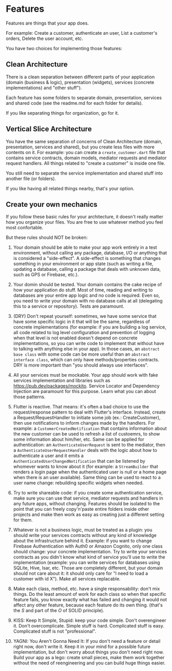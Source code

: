 # Features

Features are things that your app does.

For example: Create a customer, authenticate an user, List a customer's orders, Delete the user account, etc.

You have two choices for implementing those features:

## Clean Architecture

There is a clean separation between different parts of your application (domain (business & logic), presentation (widgets), services (concrete implementations) and "other stuff").

Each feature has some folders to separate domain, presentation, services and shared code (see the readme.md for each folder for details).

If you like separating things for organization, go for it.

## Vertical Slice Architecture

You have the same separation of concerns of Clean Architecture (domain, presentation, services and shared), but you create less files with more contents on it. For example: you can create a `create_customer.dart` file that contains service contracts, domain models, mediator requests and mediator request handlers. All things related to "create a customer" is inside one file.

You still need to separate the service implementation and shared stuff into another file (or folders).

If you like having all related things nearby, that's your option.

## Create your own mechanics

If you follow these basic rules for your architecture, it doesn't really matter how you organize your files. You are free to use whatever method you feel most confortable.

But these rules should NOT be broken:

1) Your domain should be able to make your app work entirely in a test environment, without calling any package, database, I/O or anything that is considered a "side-effect". A side-effect is something that changes something in your environment or app state (such as writing a file, updating a database, calling a package that deals with unknown data, such as GPS or Firebase, etc.).

2) Your domin should be tested. Your domain contains the cake recipe of how your application do stuff. Most of time, reading and writing to databases are your entire app logic and no code is required. Even so, you need to write your domain with no database calls at all (delegating this to a service or repository). Tests are paramount.

3) (DRY) Don't repeat yourself: sometimes, we have some service that have some specific logic in it that will be the same, regardless of concrete implementations (for example: if you are building a log service, all code related to log level configuration and prevention of logging when that level is not enabled doesn't depend on concrete implementations, so you can write code to implement that without have to talking with anything else in your app). In those cases, an `abstract base class` with some code can be more useful than an `abstract interface class`, which can only have methods/properties contracts. DRY is more important than "you should always use interfaces".

4) All your services must be mockable. Your app should work with fake services implementation and libraries such as https://pub.dev/packages/mockito. Service Locator and Dependency Injection are paramount for this purpose. Learn what you can about those patterns.

5) Flutter is reactive. That means: it's often a bad choice to use the request/response pattern to deal with Flutter's interface. Instead, create a Request/RequestHandler to initiate some job (ex.: CreateCustomer), then use notifications to inform changes made by the handlers. For example: a `CustomerCreatedNotification` that contains information about the new customer can be used to refresh a list of custoemrs, to show some information about him/her, etc. Same can be applied for authentication: an `AuthenticateUserRequest` is sent to the mediator, then a `AuthenticateUserRequestHandler` deals with the logic about how to authenticate a user and it emits a `AuthenticatedUserChangedNotification` that can be listened by whomever wants to know about it (for example: a `StreamBuilder` that renders a login page when the authenticated user is null or a home page when there is an user available). Same thing can be used to react to a user name change: rebuilding specific widgets when needed.

6) Try to write shareable code: if you create some authentication service, make sure you can use that service, mediator requests and handlers in any future apps, without changing. Features should be isolated to the point that you can freely copy'n'paste entire folders inside other projects and make then work as easy as creating just a different setting for them.

7) Whatever is not a business logic, must be treated as a plugin: you should write your services contracts without any kind of knowledge about the infrastructure behind it. Example: if you want to change Firebase Authentication with Auth0 or Amazon Cognito, only one class should change: your concrete implementation. Try to write your services contracts as you didn't know what kind of service you'll use to write the implementation (example: you can write services for databases using SQLite, Hive, Isar, etc. Those are completely different, but your domain should not care about it: it should only care for "I need to load a customer with id X"). Make all services replacable.

8) Make each class, method, etc. have a single responsability: don't mix things. Do the least amount of work for each class so when that specific feature fails, you know exactly what has failed and changing it would not affect any other feature, because each feature do its own thing. (that's the *S* and part of the *O* of SOLID principle).

9) KISS: Keep It Simple, Stupid: keep your code simple. Don't overengineer it. Don't overcomplicate. Simple stuff is hard. Complicated stuff is easy. Complicated stuff is not "professional".

10) YAGNI: You Aren't Gonna Need It: If you don't need a feature or detail right now, don't write it. Keep it in your mind for a possible future implementation, but don't worry about things you don't need right now. Build your app as a lego: create small pieces, make them work together without the need of reengineering and you can build huge things easier. 